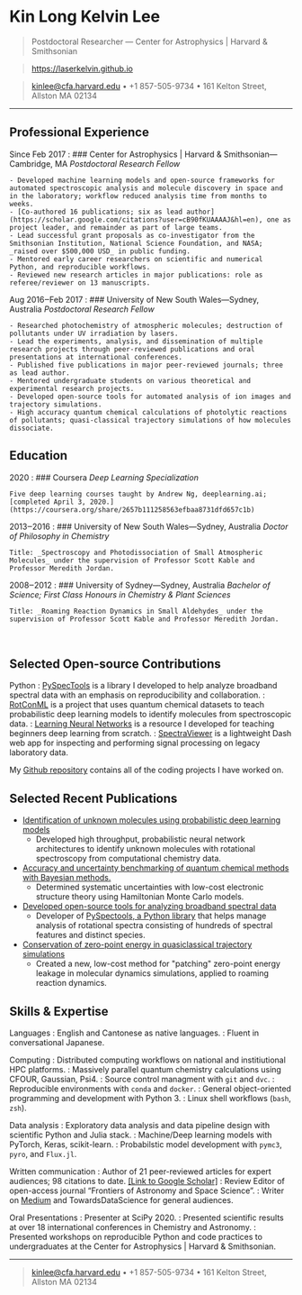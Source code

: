 Kin Long Kelvin Lee
=========================

> Postdoctoral Researcher &#8212; Center for Astrophysics | Harvard & Smithsonian

> https://laserkelvin.github.io

> <kinlee@cfa.harvard.edu> • +1 857-505-9734 • 161 Kelton Street, Allston MA 02134

----

Professional Experience
--------------------

Since Feb 2017
:   ### Center for Astrophysics | Harvard & Smithsonian—Cambridge, MA
    _Postdoctoral Research Fellow_

    - Developed machine learning models and open-source frameworks for automated spectroscopic analysis and molecule discovery in space and in the laboratory; workflow reduced analysis time from months to weeks.
    - [Co-authored 16 publications; six as lead author](https://scholar.google.com/citations?user=cB90fKUAAAAJ&hl=en), one as project leader, and remainder as part of large teams.
    - Lead successful grant proposals as co-investigator from the Smithsonian Institution, National Science Foundation, and NASA; _raised over $500,000 USD_ in public funding.
    - Mentored early career researchers on scientific and numerical Python, and reproducible workflows.
    - Reviewed new research articles in major publications: role as referee/reviewer on 13 manuscripts.

Aug 2016‒Feb 2017
:   ### University of New South Wales—Sydney, Australia
    _Postdoctoral Research Fellow_

    - Researched photochemistry of atmospheric molecules; destruction of pollutants under UV irradiation by lasers.
    - Lead the experiments, analysis, and dissemination of multiple research projects through peer-reviewed publications and oral presentations at international conferences.
    - Published five publications in major peer-reviewed journals; three as lead author.
    - Mentored undergraduate students on various theoretical and experimental research projects.
    - Developed open-source tools for automated analysis of ion images and trajectory simulations.
    - High accuracy quantum chemical calculations of photolytic reactions of pollutants; quasi-classical trajectory simulations of how molecules dissociate.

Education
---------

2020
:   ### Coursera
    _Deep Learning Specialization_

    Five deep learning courses taught by Andrew Ng, deeplearning.ai; [completed April 3, 2020.](https://coursera.org/share/2657b111258563efbaa8731dfd657c1b)

2013‒2016
:   ### University of New South Wales—Sydney, Australia
    _Doctor of Philosophy in Chemistry_

    Title: _Spectroscopy and Photodissociation of Small Atmospheric Molecules_ under the supervision of Professor Scott Kable and Professor Meredith Jordan.


2008‒2012
:   ### University of Sydney—Sydney, Australia
    _Bachelor of Science; First Class Honours in Chemistry & Plant Sciences_

    Title: _Roaming Reaction Dynamics in Small Aldehydes_ under the supervision of Professor Scott Kable and Professor Meredith Jordan.

<br>

Selected Open-source Contributions
-------------------------

Python
:   [PySpecTools](https://laserkelvin.github.io/PySpecTools/) is a library I
    developed to help analyze broadband spectral data with an emphasis on
    reproducibility and collaboration.
:   [RotConML](https://github.com/laserkelvin/rotconML) is a project that uses quantum chemical datasets to teach probabilistic deep learning models to identify molecules from spectroscopic data.
:   [Learning Neural Networks](https://github.com/laserkelvin/learning-neural-networks) is a resource I developed for teaching beginners deep learning from scratch.
:   [SpectraViewer](https://github.com/laserkelvin/SpectraViewer) is a lightweight Dash web app for inspecting and performing signal processing on legacy laboratory data.

My [Github repository](https://github.com/laserkelvin) contains all of the coding projects I have worked on.

Selected Recent Publications 
------------------------

- [Identification of unknown molecules using probabilistic deep learning models](https://pubs.acs.org/doi/10.1021/acs.jpca.0c01376)
  - Developed high throughput, probabilistic neural network architectures to identify unknown molecules with rotational spectroscopy from computational chemistry data.
- [Accuracy and uncertainty benchmarking of quantum chemical methods with Bayesian methods.](https://pubs.acs.org/doi/10.1021/acs.jpca.9b09982)
  - Determined systematic uncertainties with low-cost electronic structure theory using Hamiltonian Monte Carlo models.
- [Developed open-source tools for analyzing broadband spectral data](https://pubs.acs.org/doi/abs/10.1021/acs.jpclett.9b00586)
  - Developer of [PySpectools, a Python library](https://laserkelvin.github.io/PySpecTools/) that helps manage analysis of rotational spectra consisting of hundreds of spectral features and distinct species.
- [Conservation of zero-point energy in quasiclassical trajectory simulations](https://doi.org/10.1063/1.5023508)
  - Created a new, low-cost method for "patching" zero-point energy leakage in molecular dynamics simulations, applied to roaming reaction dynamics.

Skills & Expertise
------------------
Languages
:   English and Cantonese as native languages.
:   Fluent in conversational Japanese.

Computing
:   Distributed computing workflows on national and institiutional HPC platforms.
:   Massively parallel quantum chemistry calculations using CFOUR, Gaussian, Psi4.
:   Source control managment with `git` and `dvc`.
:   Reproducible environments with `conda` and `docker`.
:   General object-oriented programming and development with Python 3.
:   Linux shell workflows (`bash`, `zsh`).

Data analysis
:   Exploratory data analysis and data pipeline design with scientific Python and Julia stack.
:   Machine/Deep learning models with PyTorch, Keras, scikit-learn.
:   Probabilstic model development with `pymc3`, `pyro`, and `Flux.jl`.

Written communication
:   Author of 21 peer-reviewed articles for expert audiences; 98 citations to date. [[Link to Google Scholar]](https://scholar.google.com/citations?user=cB90fKUAAAAJ&hl=en)
:   Review Editor of open-access journal “Frontiers of Astronomy and Space Science”.
:   Writer on [Medium](https://medium.com/@kin.long.kelvin.lee) and TowardsDataScience for general audiences.

Oral Presentations
:   Presenter at SciPy 2020.
:   Presented scientific results at over 18 international conferences in Chemistry and Astronomy.
:   Presented workshops on reproducible Python and code practices to undergraduates at the Center for Astrophysics | Harvard & Smithsonian.

----

> <kinlee@cfa.harvard.edu> • +1 857-505-9734 • 161 Kelton Street, Allston MA 02134
